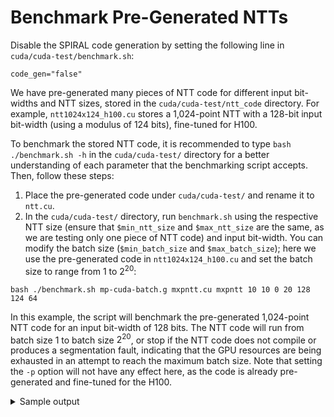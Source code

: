# Benchmark Pre-Generated NTTs

Disable the SPIRAL code generation by setting the following line in `cuda/cuda-test/benchmark.sh`:
```
code_gen="false"
```

We have pre-generated many pieces of NTT code for different input bit-widths and NTT sizes, stored in the `cuda/cuda-test/ntt_code` directory. For example, `ntt1024x124_h100.cu` stores a 1,024-point NTT with a 128-bit input bit-width (using a modulus of 124 bits), fine-tuned for H100.

To benchmark the stored NTT code, it is recommended to type `bash ./benchmark.sh -h` in the `cuda/cuda-test/` directory for a better understanding of each parameter that the benchmarking script accepts. Then, follow these steps:

1. Place the pre-generated code under `cuda/cuda-test/` and rename it to `ntt.cu`.
2. In the `cuda/cuda-test/` directory, run `benchmark.sh` using the respective NTT size (ensure that `$min_ntt_size` and `$max_ntt_size` are the same, as we are testing only one piece of NTT code) and input bit-width. You can modify the batch size (`$min_batch_size` and `$max_batch_size`); here we use the pre-generated code in `ntt1024x124_h100.cu` and set the batch size to range from 1 to $2^{20}$:
```
bash ./benchmark.sh mp-cuda-batch.g mxpntt.cu mxpntt 10 10 0 20 128 124 64
```

In this example, the script will benchmark the pre-generated 1,024-point NTT code for an input bit-width of 128 bits. The NTT code will run from batch size 1 to batch size $2^{20}$, or stop if the NTT code does not compile or produces a segmentation fault, indicating that the GPU resources are being exhausted in an attempt to reach the maximum batch size. Note that setting the `-p` option will not have any effect here, as the code is already pre-generated and fine-tuned for the H100.

<details>
  <summary>Sample output</summary>
  <ol>
     The output will be displayed in the terminal window after the benchmark script finishes running. The following is a sample output obtained on an H100 by running the command above:
     <pre>
     ================================================================================
     Results
     ================================================================================
     NTT size [log2]     Runtime per butterfly [ns]    Runtime per NTT [ns]          
     10                  0.012                         60                                  
</pre>
  </ol>
</details>